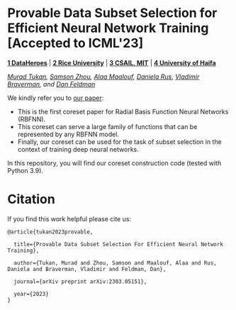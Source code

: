 # Provable Data Subset Selection for Efficient Neural Network Training [Accepted to ICML'23]
 **[1 DataHeroes](https://dataheroes.ai/)** |  **[2 Rice University](https://www.rice.edu/)** | **[3 CSAIL, MIT](https://www.csail.mit.edu/)**  | **[4 University of Haifa](https://www.haifa.ac.il/?lang=en)**

*[Murad Tukan](https://scholar.google.com/citations?user=721xaz0AAAAJ&hl=en), [Samson Zhou](https://scholar.google.com/citations?user=NpjsgocAAAAJ&hl=en), [Alaa Maalouf](https://scholar.google.com/citations?user=6r72e-MAAAAJ&hl=en), [Daniela Rus](https://danielarus.csail.mit.edu/), [Vladimir Braverman](https://scholar.google.com/citations?user=DTthB48AAAAJ&hl=en), and [Dan Feldman](https://scholar.google.com/citations?hl=en&user=67QZN0gAAAAJ)*


We kindly refer you to [our paper](https://arxiv.org/abs/2303.05151):
* This is the first coreset paper for Radial Basis Function Neural Networks (RBFNN).
* This coreset can serve a large family of functions that can be represented by any RBFNN model.
* Finally, our coreset can be used for the task of subset selection in the context of training deep neural networks.


In this repository, you will find our coreset construction code (tested with Python 3.9).


# Citation

If you find this work helpful please cite us:

    @article{tukan2023provable,
    
      title={Provable Data Subset Selection For Efficient Neural Network Training},
      
      author={Tukan, Murad and Zhou, Samson and Maalouf, Alaa and Rus, Daniela and Braverman, Vladimir and Feldman, Dan},
      
      journal={arXiv preprint arXiv:2303.05151},
      
      year={2023}
    }

